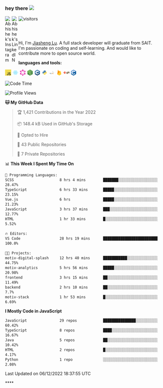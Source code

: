 ### hey there <img src="https://media.giphy.com/media/hvRJCLFzcasrR4ia7z/giphy.gif" width="25px">
<a href="https://www.instagram.com/jiashengluljs/">
  <img align="left" alt="Abhishek's Instagram" width="22px" src="https://raw.githubusercontent.com/hussainweb/hussainweb/main/icons/instagram.png" />
</a>
<a href="https://www.linkedin.com/in/jiashenglujob/">
  <img align="left" alt="Abhishek's LinkedIN" width="22px" src="https://raw.githubusercontent.com/peterthehan/peterthehan/master/assets/linkedin.svg" />
</a>

![visitors](https://visitor-badge.glitch.me/badge?page_id=jonsnowljs.visitor-badge&left_color=green&right_color=red)

<br />
<br />

Hi, I'm [Jiasheng Lu](https://jonsnowljs.github.io/portfolio/). A full stack developer will graduate from SAIT. I'm passionate on coding and self-learning. And would like to contribute more to open source world.

**languages and tools:**  

<code><img height="20" src="https://raw.githubusercontent.com/github/explore/80688e429a7d4ef2fca1e82350fe8e3517d3494d/topics/javascript/javascript.png"></code>
<code><img height="20" src="https://raw.githubusercontent.com/github/explore/80688e429a7d4ef2fca1e82350fe8e3517d3494d/topics/react/react.png"></code>
<code><img height="20" src="https://raw.githubusercontent.com/github/explore/5c058a388828bb5fde0bcafd4bc867b5bb3f26f3/topics/graphql/graphql.png"></code>
<code><img height="20" src="https://raw.githubusercontent.com/github/explore/80688e429a7d4ef2fca1e82350fe8e3517d3494d/topics/nodejs/nodejs.png"></code>
<code><img height="20" src="https://raw.githubusercontent.com/github/explore/80688e429a7d4ef2fca1e82350fe8e3517d3494d/topics/cpp/cpp.png"></code>
<code><img height="20" src="https://raw.githubusercontent.com/github/explore/80688e429a7d4ef2fca1e82350fe8e3517d3494d/topics/python/python.png"></code>
<code><img height="20" src="https://raw.githubusercontent.com/github/explore/80688e429a7d4ef2fca1e82350fe8e3517d3494d/topics/mysql/mysql.png"></code>
<code><img height="20" src="https://raw.githubusercontent.com/github/explore/80688e429a7d4ef2fca1e82350fe8e3517d3494d/topics/firebase/firebase.png"></code>
<code><img height="20" src="https://raw.githubusercontent.com/github/explore/80688e429a7d4ef2fca1e82350fe8e3517d3494d/topics/git/git.png"></code>
<code><img height="20" src="https://github.com/jonsnowljs/portfolio/blob/master/src/assets/img/skill/c.svg"></code>


<!--START_SECTION:waka-->
![Code Time](http://img.shields.io/badge/Code%20Time-1%2C193%20hrs%2053%20mins-blue)

![Profile Views](http://img.shields.io/badge/Profile%20Views-0-blue)

**🐱 My GitHub Data** 

> 🏆 1,421 Contributions in the Year 2022
 > 
> 📦 148.4 kB Used in GitHub's Storage 
 > 
> 💼 Opted to Hire
 > 
> 📜 43 Public Repositories 
 > 
> 🔑 7 Private Repositories  
 > 
📊 **This Week I Spent My Time On** 

```text
💬 Programming Languages: 
SCSS                     8 hrs 4 mins        ███████░░░░░░░░░░░░░░░░░░   28.47% 
TypeScript               6 hrs 33 mins       █████░░░░░░░░░░░░░░░░░░░░   23.15% 
Vue.js                   6 hrs               █████░░░░░░░░░░░░░░░░░░░░   21.23% 
JavaScript               3 hrs 37 mins       ███░░░░░░░░░░░░░░░░░░░░░░   12.77% 
HTML                     1 hr 33 mins        █░░░░░░░░░░░░░░░░░░░░░░░░   5.52%

🔥 Editors: 
VS Code                  28 hrs 19 mins      █████████████████████████   100.0%

🐱‍💻 Projects: 
motiv-digital-splash     12 hrs 40 mins      ███████████░░░░░░░░░░░░░░   44.75% 
motiv-analytics          5 hrs 56 mins       █████░░░░░░░░░░░░░░░░░░░░   20.98% 
frontend                 3 hrs 15 mins       ██░░░░░░░░░░░░░░░░░░░░░░░   11.49% 
backend                  2 hrs 10 mins       ██░░░░░░░░░░░░░░░░░░░░░░░   7.7% 
motiv-stack              1 hr 53 mins        █░░░░░░░░░░░░░░░░░░░░░░░░   6.69%

```

**I Mostly Code in JavaScript** 

```text
JavaScript               29 repos            ███████████████░░░░░░░░░░   60.42% 
TypeScript               8 repos             ████░░░░░░░░░░░░░░░░░░░░░   16.67% 
Java                     5 repos             ██░░░░░░░░░░░░░░░░░░░░░░░   10.42% 
HTML                     2 repos             █░░░░░░░░░░░░░░░░░░░░░░░░   4.17% 
Python                   1 repo              ░░░░░░░░░░░░░░░░░░░░░░░░░   2.08%

```



 Last Updated on 06/12/2022 18:37:55 UTC
<!--END_SECTION:waka-->****
